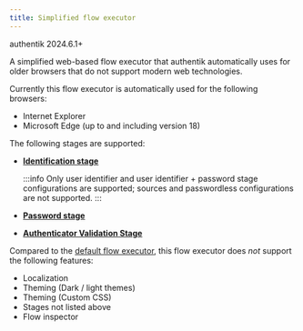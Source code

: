 ```yaml
---
title: Simplified flow executor
---
```


<span class="badge badge--info">authentik 2024.6.1+</span>

A simplified web-based flow executor that authentik automatically uses for older browsers that do not support modern web technologies.

Currently this flow executor is automatically used for the following browsers:

-   Internet Explorer
-   Microsoft Edge (up to and including version 18)

The following stages are supported:

-   [**Identification stage**](../../stages/identification/index.md)

    :::info
    Only user identifier and user identifier + password stage configurations are supported; sources and passwordless configurations are not supported.
    :::

-   [**Password stage**](../../stages/password/index.md)
-   [**Authenticator Validation Stage**](../../stages/authenticator_validate/index.md)

Compared to the [default flow executor](./if-flow.md), this flow executor does _not_ support the following features:

-   Localization
-   Theming (Dark / light themes)
-   Theming (Custom CSS)
-   Stages not listed above
-   Flow inspector

